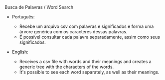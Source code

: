 Busca de Palavras / Word Search
* Português:
  - Recebe um arquivo csv com palavras e significados e forma uma árvore genérica com os caracteres dessas palavras.
  - É possível consultar cada palavra separadamente, assim como seus significados.

* English:
  - Receives a csv file with words and their meanings and creates a generic tree with the characters of the words.
  - It's possible to see each word separately, as well as their meanings.
